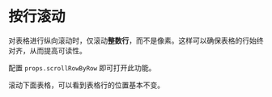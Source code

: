 # 按行滚动
对表格进行纵向滚动时，仅滚动**整数行**，而不是像素。这样可以确保表格的行始终对齐，从而提高可读性。

配置 `props.scrollRowByRow` 即可打开此功能。

滚动下面表格，可以看到表格行的位置基本不变。

<demo vue="basic/scroll-row-by-row/ScrollRowByRow.vue"></demo>